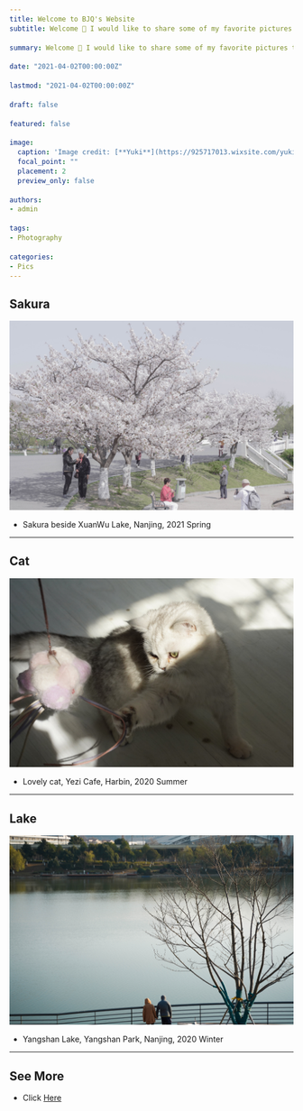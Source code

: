 ```yaml
---
title: Welcome to BJQ's Website
subtitle: Welcome 👋 I would like to share some of my favorite pictures taken by myself.

summary: Welcome 👋 I would like to share some of my favorite pictures taken by myself.

date: "2021-04-02T00:00:00Z"

lastmod: "2021-04-02T00:00:00Z"

draft: false

featured: false

image:
  caption: 'Image credit: [**Yuki**](https://925717013.wixsite.com/yuki)'
  focal_point: ""
  placement: 2
  preview_only: false

authors:
- admin

tags:
- Photography

categories:
- Pics
---
```


## Sakura

![jpg](./1.jpg)
  - Sakura beside XuanWu Lake, Nanjing, 2021 Spring

***

## Cat

![jpg](./2.jpg)
  - Lovely cat, Yezi Cafe, Harbin, 2020 Summer

***


## Lake

![jpg](./3.jpg)
  - Yangshan Lake, Yangshan Park, Nanjing, 2020 Winter

***

## See More

  - Click [Here](https://925717013.wixsite.com/yuki)

